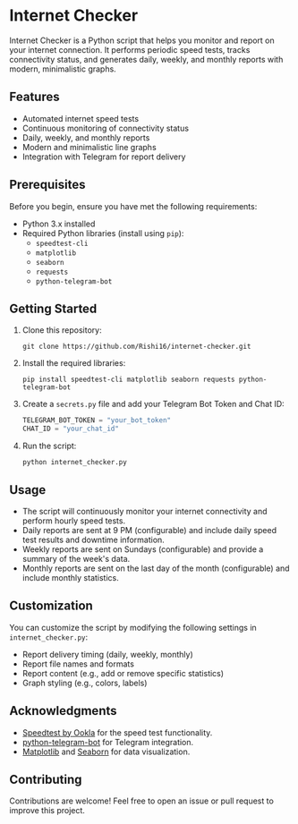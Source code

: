 # Internet Checker

Internet Checker is a Python script that helps you monitor and report on your internet connection. It performs periodic speed tests, tracks connectivity status, and generates daily, weekly, and monthly reports with modern, minimalistic graphs.

## Features

- Automated internet speed tests
- Continuous monitoring of connectivity status
- Daily, weekly, and monthly reports
- Modern and minimalistic line graphs
- Integration with Telegram for report delivery

## Prerequisites

Before you begin, ensure you have met the following requirements:

- Python 3.x installed
- Required Python libraries (install using `pip`):
  - `speedtest-cli`
  - `matplotlib`
  - `seaborn`
  - `requests`
  - `python-telegram-bot`

## Getting Started

1. Clone this repository:

   ```shell
   git clone https://github.com/Rishi16/internet-checker.git
   ```

2. Install the required libraries:

   ```shell
   pip install speedtest-cli matplotlib seaborn requests python-telegram-bot
   ```

3. Create a `secrets.py` file and add your Telegram Bot Token and Chat ID:

   ```python
   TELEGRAM_BOT_TOKEN = "your_bot_token"
   CHAT_ID = "your_chat_id"
   ```

4. Run the script:

   ```shell
   python internet_checker.py
   ```

## Usage

- The script will continuously monitor your internet connectivity and perform hourly speed tests.
- Daily reports are sent at 9 PM (configurable) and include daily speed test results and downtime information.
- Weekly reports are sent on Sundays (configurable) and provide a summary of the week's data.
- Monthly reports are sent on the last day of the month (configurable) and include monthly statistics.

## Customization

You can customize the script by modifying the following settings in `internet_checker.py`:

- Report delivery timing (daily, weekly, monthly)
- Report file names and formats
- Report content (e.g., add or remove specific statistics)
- Graph styling (e.g., colors, labels)


## Acknowledgments

- [Speedtest by Ookla](https://www.speedtest.net/) for the speed test functionality.
- [python-telegram-bot](https://python-telegram-bot.readthedocs.io/en/stable/) for Telegram integration.
- [Matplotlib](https://matplotlib.org/) and [Seaborn](https://seaborn.pydata.org/) for data visualization.

## Contributing

Contributions are welcome! Feel free to open an issue or pull request to improve this project.
